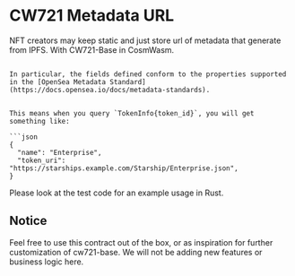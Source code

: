 # CW721 Metadata URL

NFT creators may keep static and just store url of metadata that generate from IPFS.
With CW721-Base in CosmWasm.

```

In particular, the fields defined conform to the properties supported in the [OpenSea Metadata Standard](https://docs.opensea.io/docs/metadata-standards).


This means when you query `TokenInfo{token_id}`, you will get something like:

```json
{
  "name": "Enterprise",
  "token_uri": "https://starships.example.com/Starship/Enterprise.json",
}
```

Please look at the test code for an example usage in Rust.

## Notice

Feel free to use this contract out of the box, or as inspiration for further customization of cw721-base.
We will not be adding new features or business logic here.
